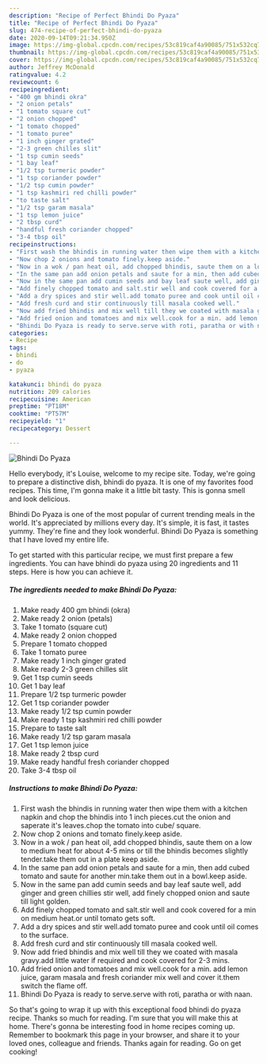 ```yaml
---
description: "Recipe of Perfect Bhindi Do Pyaza"
title: "Recipe of Perfect Bhindi Do Pyaza"
slug: 474-recipe-of-perfect-bhindi-do-pyaza
date: 2020-09-14T09:21:34.950Z
image: https://img-global.cpcdn.com/recipes/53c819caf4a90085/751x532cq70/bhindi-do-pyaza-recipe-main-photo.jpg
thumbnail: https://img-global.cpcdn.com/recipes/53c819caf4a90085/751x532cq70/bhindi-do-pyaza-recipe-main-photo.jpg
cover: https://img-global.cpcdn.com/recipes/53c819caf4a90085/751x532cq70/bhindi-do-pyaza-recipe-main-photo.jpg
author: Jeffrey McDonald
ratingvalue: 4.2
reviewcount: 6
recipeingredient:
- "400 gm bhindi okra"
- "2 onion petals"
- "1 tomato square cut"
- "2 onion chopped"
- "1 tomato chopped"
- "1 tomato puree"
- "1 inch ginger grated"
- "2-3 green chilles slit"
- "1 tsp cumin seeds"
- "1 bay leaf"
- "1/2 tsp turmeric powder"
- "1 tsp coriander powder"
- "1/2 tsp cumin powder"
- "1 tsp kashmiri red chilli powder"
- "to taste salt"
- "1/2 tsp garam masala"
- "1 tsp lemon juice"
- "2 tbsp curd"
- "handful fresh coriander chopped"
- "3-4 tbsp oil"
recipeinstructions:
- "First wash the bhindis in running water then wipe them with a kitchen napkin and chop the bhindis into 1 inch pieces.cut the onion and saperate it&#39;s leaves.chop the tomato into cube/ square."
- "Now chop 2 onions and tomato finely.keep aside."
- "Now in a wok / pan heat oil, add chopped bhindis, saute them on a low to medium heat for about 4-5 mins or till the bhindis becomes slightly tender.take them out in a plate keep aside."
- "In the same pan add onion petals and saute for a min, then add cubed tomato and saute for another min.take them out in a bowl.keep aside."
- "Now in the same pan add cumin seeds and bay leaf saute well, add ginger and green chillies stir well, add finely chopped onion and saute till light golden."
- "Add finely chopped tomato and salt.stir well and cook covered for a min on medium heat.or until tomato gets soft."
- "Add a dry spices and stir well.add tomato puree and cook until oil comes to the surface."
- "Add fresh curd and stir continuously till masala cooked well."
- "Now add fried bhindis and mix well till they we coated with masala gravy.add little water if required and cook covered for 2-3 mins."
- "Add fried onion and tomatoes and mix well.cook for a min. add lemon juice, garam masala and fresh coriander mix well and cover it.them switch the flame off."
- "Bhindi Do Pyaza is ready to serve.serve with roti, paratha or with naan."
categories:
- Recipe
tags:
- bhindi
- do
- pyaza

katakunci: bhindi do pyaza 
nutrition: 209 calories
recipecuisine: American
preptime: "PT18M"
cooktime: "PT57M"
recipeyield: "1"
recipecategory: Dessert

---
```



![Bhindi Do Pyaza](https://img-global.cpcdn.com/recipes/53c819caf4a90085/751x532cq70/bhindi-do-pyaza-recipe-main-photo.jpg)

Hello everybody, it's Louise, welcome to my recipe site. Today, we're going to prepare a distinctive dish, bhindi do pyaza. It is one of my favorites food recipes. This time, I'm gonna make it a little bit tasty. This is gonna smell and look delicious.



Bhindi Do Pyaza is one of the most popular of current trending meals in the world. It's appreciated by millions every day. It's simple, it is fast, it tastes yummy. They're fine and they look wonderful. Bhindi Do Pyaza is something that I have loved my entire life.


To get started with this particular recipe, we must first prepare a few ingredients. You can have bhindi do pyaza using 20 ingredients and 11 steps. Here is how you can achieve it.

<!--inarticleads1-->

##### The ingredients needed to make Bhindi Do Pyaza:

1. Make ready 400 gm bhindi (okra)
1. Make ready 2 onion (petals)
1. Take 1 tomato (square cut)
1. Make ready 2 onion chopped
1. Prepare 1 tomato chopped
1. Take 1 tomato puree
1. Make ready 1 inch ginger grated
1. Make ready 2-3 green chilles slit
1. Get 1 tsp cumin seeds
1. Get 1 bay leaf
1. Prepare 1/2 tsp turmeric powder
1. Get 1 tsp coriander powder
1. Make ready 1/2 tsp cumin powder
1. Make ready 1 tsp kashmiri red chilli powder
1. Prepare to taste salt
1. Make ready 1/2 tsp garam masala
1. Get 1 tsp lemon juice
1. Make ready 2 tbsp curd
1. Make ready handful fresh coriander chopped
1. Take 3-4 tbsp oil




<!--inarticleads2-->

##### Instructions to make Bhindi Do Pyaza:

1. First wash the bhindis in running water then wipe them with a kitchen napkin and chop the bhindis into 1 inch pieces.cut the onion and saperate it&#39;s leaves.chop the tomato into cube/ square.
1. Now chop 2 onions and tomato finely.keep aside.
1. Now in a wok / pan heat oil, add chopped bhindis, saute them on a low to medium heat for about 4-5 mins or till the bhindis becomes slightly tender.take them out in a plate keep aside.
1. In the same pan add onion petals and saute for a min, then add cubed tomato and saute for another min.take them out in a bowl.keep aside.
1. Now in the same pan add cumin seeds and bay leaf saute well, add ginger and green chillies stir well, add finely chopped onion and saute till light golden.
1. Add finely chopped tomato and salt.stir well and cook covered for a min on medium heat.or until tomato gets soft.
1. Add a dry spices and stir well.add tomato puree and cook until oil comes to the surface.
1. Add fresh curd and stir continuously till masala cooked well.
1. Now add fried bhindis and mix well till they we coated with masala gravy.add little water if required and cook covered for 2-3 mins.
1. Add fried onion and tomatoes and mix well.cook for a min. add lemon juice, garam masala and fresh coriander mix well and cover it.them switch the flame off.
1. Bhindi Do Pyaza is ready to serve.serve with roti, paratha or with naan.




So that's going to wrap it up with this exceptional food bhindi do pyaza recipe. Thanks so much for reading. I'm sure that you will make this at home. There's gonna be interesting food in home recipes coming up. Remember to bookmark this page in your browser, and share it to your loved ones, colleague and friends. Thanks again for reading. Go on get cooking!
